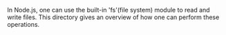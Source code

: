 In Node.js, one can use the built-in 'fs'(file system) module to read and write files.
This directory gives an overview of how one can perform these operations.
